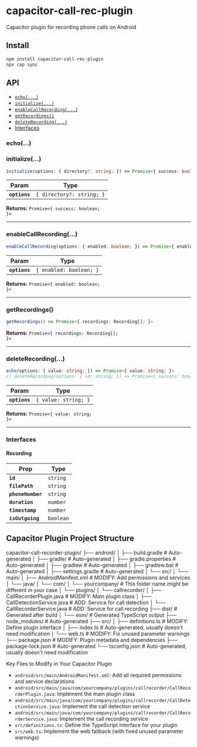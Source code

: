 # capacitor-call-rec-plugin

Capacitor plugin for recording phone calls on Android

## Install

```bash
npm install capacitor-call-rec-plugin
npx cap sync
```

## API

<docgen-index>

* [`echo(...)`](#echo)
* [`initialize(...)`](#initialize)
* [`enableCallRecording(...)`](#enablecallrecording)
* [`getRecordings()`](#getrecordings)
* [`deleteRecording(...)`](#deleterecording)
* [Interfaces](#interfaces)

</docgen-index>

<docgen-api>
<!--Update the source file JSDoc comments and rerun docgen to update the docs below-->

### echo(...)
### initialize(...)

```typescript
initialize(options: { directory?: string; }) => Promise<{ success: boolean; }>
```

| Param         | Type                                 |
| ------------- | ------------------------------------ |
| **`options`** | <code>{ directory?: string; }</code> |

**Returns:** <code>Promise&lt;{ success: boolean; }&gt;</code>

--------------------


### enableCallRecording(...)

```typescript
enableCallRecording(options: { enabled: boolean; }) => Promise<{ enabled: boolean; }>
```

| Param         | Type                               |
| ------------- | ---------------------------------- |
| **`options`** | <code>{ enabled: boolean; }</code> |

**Returns:** <code>Promise&lt;{ enabled: boolean; }&gt;</code>

--------------------


### getRecordings()

```typescript
getRecordings() => Promise<{ recordings: Recording[]; }>
```

**Returns:** <code>Promise&lt;{ recordings: Recording[]; }&gt;</code>

--------------------


### deleteRecording(...)

```typescript
echo(options: { value: string; }) => Promise<{ value: string; }>
// deleteRecording(options: { id: string; }) => Promise<{ success: boolean; }>
```

| Param         | Type                            |
| ------------- | ------------------------------- |
| **`options`** | <code>{ value: string; }</code> |

[//]: # (| **`options`** | <code>{ id: string; }</code> |)

**Returns:** <code>Promise&lt;{ value: string; }&gt;</code>

[//]: # (**Returns:** <code>Promise&lt;{ success: boolean; }&gt;</code>)

--------------------


### Interfaces


#### Recording

| Prop              | Type                 |
| ----------------- | -------------------- |
| **`id`**          | <code>string</code>  |
| **`filePath`**    | <code>string</code>  |
| **`phoneNumber`** | <code>string</code>  |
| **`duration`**    | <code>number</code>  |
| **`timestamp`**   | <code>number</code>  |
| **`isOutgoing`**  | <code>boolean</code> |

</docgen-api>

##  Capacitor Plugin Project Structure

capacitor-call-recorder-plugin/
├── android/
│   ├── build.gradle                  # Auto-generated
│   ├── gradle/                       # Auto-generated
│   ├── gradle.properties             # Auto-generated
│   ├── gradlew                       # Auto-generated
│   ├── gradlew.bat                   # Auto-generated
│   ├── settings.gradle               # Auto-generated
│   └── src/
│       └── main/
│           ├── AndroidManifest.xml   # MODIFY: Add permissions and services
│           └── java/
│               └── com/
│                   └── yourcompany/  # This folder name might be different in your case
│                       └── plugins/
│                           └── callrecorder/
│                               ├── CallRecorderPlugin.java    # MODIFY: Main plugin class
│                               ├── CallDetectionService.java  # ADD: Service for call detection
│                               └── CallRecorderService.java   # ADD: Service for call recording
├── dist/                      # Generated after build
│   └── esm/                   # Generated TypeScript output
├── node_modules/              # Auto-generated
├── src/
│   ├── definitions.ts         # MODIFY: Define plugin interface
│   ├── index.ts               # Auto-generated, usually doesn't need modification
│   └── web.ts                 # MODIFY: Fix unused parameter warnings
├── package.json               # MODIFY: Plugin metadata and dependencies
├── package-lock.json          # Auto-generated
└── tsconfig.json              # Auto-generated, usually doesn't need modification

Key Files to Modify in Your Capacitor Plugin

- `android/src/main/AndroidManifest.xml`: Add all required permissions and service declarations
- `android/src/main/java/com/yourcompany/plugins/callrecorder/CallRecorderPlugin.java`: Implement the main plugin class
- `android/src/main/java/com/yourcompany/plugins/callrecorder/CallDetectionService.java`: Implement the call detection service
- `android/src/main/java/com/yourcompany/plugins/callrecorder/CallRecorderService.java`: Implement the call recording service
- `src/definitions.ts`: Define the TypeScript interface for your plugin
- `src/web.ts`: Implement the web fallback (with fixed unused parameter warnings)
